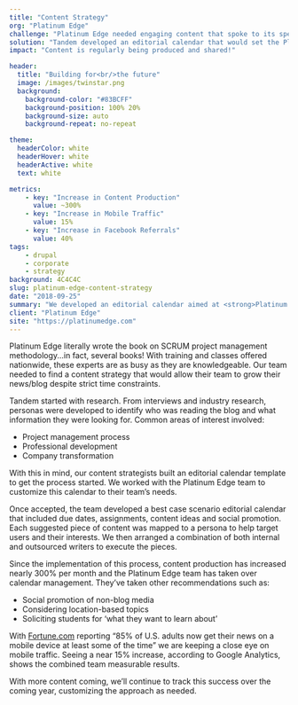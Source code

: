 ```yaml
---
title: "Content Strategy"
org: "Platinum Edge"
challenge: "Platinum Edge needed engaging content that spoke to its specialized user base."
solution: "Tandem developed an editorial calendar that would set the Platinum Edge team up for success."
impact: "Content is regularly being produced and shared!"

header:
  title: "Building for<br/>the future"
  image: /images/twinstar.png
  background:
    background-color: "#83BCFF"
    background-position: 100% 20%
    background-size: auto
    background-repeat: no-repeat

theme:
  headerColor: white
  headerHover: white
  headerActive: white
  text: white

metrics:
    - key: "Increase in Content Production"
      value: ~300%
    - key: "Increase in Mobile Traffic"
      value: 15%
    - key: "Increase in Facebook Referrals"
      value: 40%
tags:
    - drupal
    - corporate
    - strategy
background: 4C4C4C
slug: platinum-edge-content-strategy
date: "2018-09-25"
summary: "We developed an editorial calendar aimed at <strong>Platinum Edge's</strong> key audiences."
client: "Platinum Edge"
site: "https://platinumedge.com"
---
```


Platinum Edge literally wrote the book on SCRUM project management methodology...in fact, several books! With training and classes offered nationwide, these experts are as busy as they are knowledgeable. Our team needed to find a content strategy that would allow their team to grow their news/blog despite strict time constraints.

Tandem started with research. From interviews and industry research, personas were developed to identify who was reading the blog and what information they were looking for. Common areas of interest involved:

- Project management process
- Professional development
- Company transformation

With this in mind, our content strategists built an editorial calendar template to get the process started. We worked with the Platinum Edge team to customize this calendar to their team’s needs.

Once accepted, the team developed a best case scenario editorial calendar that included due dates, assignments, content ideas and social promotion. Each suggested piece of content was mapped to a persona to help target users and their interests. We then arranged a combination of both internal and outsourced writers to execute the pieces.

Since the implementation of this process, content production has increased nearly 300% per month and the Platinum Edge team has taken over calendar management. They’ve taken other recommendations such as:

- Social promotion of non-blog media
- Considering location-based topics
- Soliciting students for ‘what they want to learn about’

With [Fortune.com](http://fortune.com/2017/06/18/mobile-news-reading-pew/) reporting “85% of U.S. adults now get their news on a mobile device at least some of the time” we are keeping a close eye on mobile traffic. Seeing a near 15% increase, according to Google Analytics, shows the combined team measurable results.

With more content coming, we’ll continue to track this success over the coming year, customizing the approach as needed.
